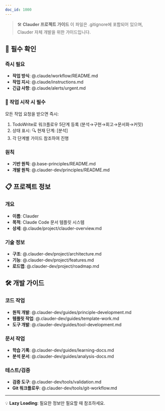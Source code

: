 ```yaml
---
doc_id: 1000
---
```


> 🛠️ **Clauder 프로젝트 가이드**
> 이 파일은 .gitignore에 포함되어 있으며, Clauder 자체 개발을 위한 가이드입니다.

## 🔴 필수 확인

### 즉시 필요
- **작업 방식**: @.claude/workflow/README.md
- **작업 지시**: @.claude/instructions.md
- **긴급 사항**: @.claude/alerts/urgent.md

### 🚨 작업 시작 시 필수
모든 작업 요청을 받으면 즉시:
1. TodoWrite로 워크플로우 5단계 등록 (분석→구현→회고→문서화→커밋)
2. 상태 표시: 🔍 현재 단계: [분석]
3. 각 단계별 가이드 참조하여 진행

### 원칙
- **기반 원칙**: @.base-principles/README.md
- **개발 원칙**: @.clauder-dev/principles/README.md

## 📋 프로젝트 정보

### 개요
- **이름**: Clauder
- **목적**: Claude Code 문서 템플릿 시스템
- **상세**: @.claude/project/clauder-overview.md

### 기술 정보
- **구조**: @.clauder-dev/project/architecture.md
- **기능**: @.clauder-dev/project/features.md
- **로드맵**: @.clauder-dev/project/roadmap.md

## 🛠️ 개발 가이드

### 코드 작업
- **원칙 개발**: @.clauder-dev/guides/principle-development.md
- **템플릿 작업**: @.clauder-dev/guides/template-work.md
- **도구 개발**: @.clauder-dev/guides/tool-development.md

### 문서 작업
- **학습 기록**: @.clauder-dev/guides/learning-docs.md
- **분석 문서**: @.clauder-dev/guides/analysis-docs.md

### 테스트/검증
- **검증 도구**: @.clauder-dev/tools/validation.md
- **Git 워크플로우**: @.clauder-dev/tools/git-workflow.md

---

💡 **Lazy Loading**: 필요한 정보만 필요할 때 참조하세요.